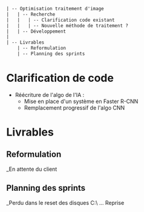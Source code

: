 ```txt
| -- Optimisation traitement d'image
|   | -- Recherche 
|   |   | -- Clarification code existant
|   |   | -- Nouvelle méthode de traitement ?
|   | -- Développement
|
| -- Livrables
    | -- Reformulation
    | -- Planning des sprints  
```

# Clarification de code
- Réécriture de l'algo de l'IA :
    - Mise en place d'un système en Faster R-CNN
    - Remplacement progressif de l'algo CNN
    
# Livrables
## Reformulation
_En attente du client

## Planning des sprints
_Perdu dans le reset des disques C:\ ... Reprise
